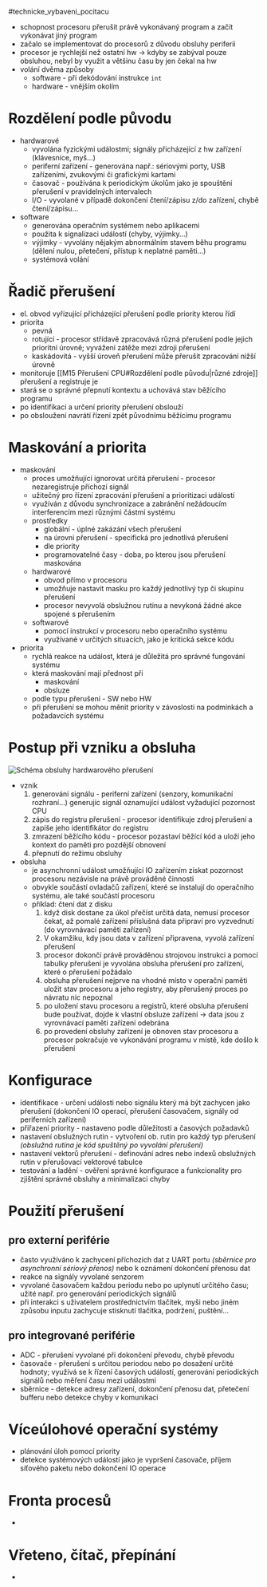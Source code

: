 #technicke_vybaveni_pocitacu 
* schopnost procesoru přerušit právě vykonávaný program a začít vykonávat jiný program
* začalo se implementovat do procesorů z důvodu obsluhy periferii
* procesor je rychlejší než ostatní hw → kdyby se zabýval pouze obsluhou, nebyl by využit a většinu času by jen čekal na hw
* volání dvěma způsoby
	* software - při dekódování instrukce `int`
	* hardware - vnějším okolím
# Rozdělení podle původu
* hardwarové
	* vyvolána fyzickými událostmi; signály přicházející z hw zařízení (klávesnice, myš...)
	* periferní zařízení - generována např.: sériovými porty, USB zařízeními, zvukovými či grafickými kartami
	* časovač - používána k periodickým úkolům jako je spouštění přerušení v pravidelných intervalech
	* I/O - vyvolané v případě dokončení čtení/zápisu z/do zařízení, chybě čtení/zápisu...
* software
	* generována operačním systémem nebo aplikacemi
	* použita k signalizaci událostí (chyby, výjimky...)
	* výjimky - vyvolány nějakým abnormálním stavem běhu programu (dělení nulou, přetečení, přístup k neplatné paměti...)
	* systémová volání
# Řadič přerušení
* el. obvod vyřizující přicházející přerušení podle priority kterou řídí
* priorita
	* pevná
	* rotující - procesor střídavě zpracovává různá přerušení podle jejich prioritní úrovně; vyvážení zátěže mezi zdroji přerušení
	* kaskádovitá - vyšší úroveň přerušení může přerušit zpracování nižší úrovně
* monitoruje [[M15 Přerušení CPU#Rozdělení podle původu|různé zdroje]] přerušení a registruje je
* stará se o správné přepnutí kontextu a uchovává stav běžícího programu
* po identifikaci a určení priority přerušení obslouží
* po obsloužení navrátí řízení zpět původnímu běžícímu programu
# Maskování a priorita
* maskování
	* proces umožňující ignorovat určitá přerušení - procesor nezaregistruje příchozí signál
	* užitečný pro řízení zpracování přerušení a prioritizaci událostí
	* využíván z důvodu synchronizace a zabránění nežádoucím interferencím mezi různými částmi systému
	* prostředky
		* globální - úplné zakázání všech přerušení
		* na úrovni přerušení - specifická pro jednotlivá přerušení
		* dle priority
		* programovatelné časy - doba, po kterou jsou přerušení maskována
	* hardwarové
		* obvod přímo v procesoru
		* umožňuje nastavit masku pro každý jednotlivý typ či skupinu přerušení
		* procesor nevyvolá obslužnou rutinu a nevykoná žádné akce spojené s přerušením
	* softwarové
		* pomocí instrukcí v procesoru nebo operačního systému
		* využívané v určitých situacích, jako je kritická sekce kódu
* priorita
	* rychlá reakce na událost, která je důležitá pro správné fungování systému
	* která maskování mají přednost při
		* maskování
		* obsluze
	* podle typu přerušení - SW nebo HW
	* při přerušení se mohou měnit priority v závoslosti na podmínkách a požadavcích systému
# Postup při vzniku a obsluha
![Schéma obsluhy hardwarového přerušení](https://upload.wikimedia.org/wikipedia/commons/3/3a/Obsluha_preruseni.gif)
* vznik
	1) generování signálu - periferní zařízení (senzory, komunikační rozhraní...) generujíc signál oznamující událost vyžadující pozornost CPU
	2) zápis do registru přerušení - procesor identifikuje zdroj přerušení a zapíše jeho identifikátor do registru
	3) zmrazení běžícího kódu - procesor pozastaví běžící kód a uloží jeho kontext do paměti pro pozdější obnovení
	4) přepnutí do režimu obsluhy
* obsluha
	* je asynchronní událost umožňující IO zařízením získat pozornost procesoru nezávisle na právě prováděné činnosti
	* obvykle součástí ovladačů zařízení, které se instalují do operačního systému, ale také součástí procesoru
	* příklad: čtení dat z disku
		1) když disk dostane za úkol přečíst určitá data, nemusí procesor čekat, až pomalé zařízení příslušná data připraví pro vyzvednutí (do vyrovnávací paměti zařízení)
		2) V okamžiku, kdy jsou data v zařízení připravena, vyvolá zařízení přerušení
		3) procesor dokončí právě prováděnou strojovou instrukci a pomocí tabulky přerušení je vyvolána obsluha přerušení pro zařízení, které o přerušení požádalo
		4) obsluha přerušení nejprve na vhodné místo v operační paměti uložit stav procesoru a jeho registry, aby přerušený proces po návratu nic nepoznal
		5) po uložení stavu procesoru a registrů, které obsluha přerušení bude používat, dojde k vlastní obsluze zařízení → data jsou z vyrovnávací paměti zařízení odebrána
		6) po provedení obsluhy zařízení je obnoven stav procesoru a procesor pokračuje ve vykonávání programu v místě, kde došlo k přerušení
# Konfigurace
* identifikace - určení události nebo signálu který má být zachycen jako přerušení (dokončení IO operací, přerušení časovačem, signály od periferních zařízení)
* přiřazení priority - nastaveno podle důležitosti a časových požadavků
* nastavení obslužných rutin - vytvoření ob. rutin pro každý typ přerušení *(obslužná rutina je kód spuštěný po vyvolání přerušení)*
* nastavení vektorů přerušení - definování adres nebo indexů obslužných rutin v přerušovací vektorové tabulce
* testování a ladění - ověření správné konfigurace a funkcionality pro zjištění správné obsluhy a minimalizaci chyby
# Použití přerušení
## pro externí periférie
* často využíváno k zachycení příchozích dat z UART portu *(sběrnice pro asynchronní sériový přenos)* nebo k oznámení dokončení přenosu dat
* reakce na signály vyvolané senzorem
* vyvolané časovačem každou periodu nebo po uplynutí určitého času; užité např. pro generování periodických signálů
* při interakci s uživatelem prostřednictvím tlačítek, myši nebo jiném způsobu inputu zachycuje stisknutí tlačítka, podržení, puštění...
## pro integrované periférie
* ADC - přerušení vyvolané při dokončení převodu, chybě převodu
* časovače - přerušení s určitou periodou nebo po dosažení určité hodnoty; využívá se k řízení časových událostí, generování periodických signálů nebo měření času mezi událostmi
* sběrnice - detekce adresy zařízení, dokončení přenosu dat, přetečení bufferu nebo detekce chyby v komunikaci
# Víceúlohové operační systémy
* plánování úloh pomocí priority
* detekce systémových událostí jako je vypršení časovače, příjem síťového paketu nebo dokončení IO operace
# Fronta procesů
* 
# Vřeteno, čítač, přepínání
* 